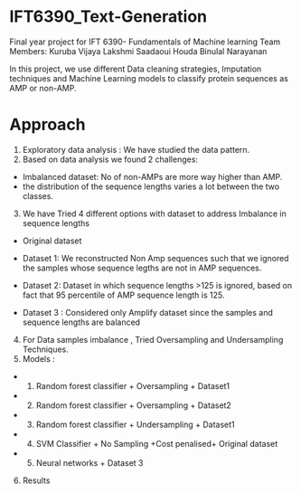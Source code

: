 # IFT6390_Text-Generation

Final year project for IFT 6390- Fundamentals of Machine learning
Team Members: Kuruba Vijaya Lakshmi Saadaoui Houda Binulal Narayanan

In this project, we use different Data cleaning strategies, Imputation techniques and Machine Learning models to classify protein sequences as AMP or non-AMP.

# Approach



1.   Exploratory data analysis : We have studied the data pattern.
2.   Based on data analysis we found 2 challenges:
*   Imbalanced dataset: No of non-AMPs are more way higher than AMP. 
*   the distribution of the sequence lengths varies a lot between the two classes.

3.   We have Tried 4 different options with dataset to address Imbalance in sequence lengths
*   Original dataset

*   Dataset 1: We reconstructed Non Amp sequences such that we ignored the samples whose sequence legths are not in AMP sequences. 
*   Dataset 2: Dataset in which sequence lengths >125 is ignored, based on fact that 95 percentile of AMP sequence length is 125.
*   Dataset 3 :   Considered only Amplify dataset since the samples and sequence lengths are balanced
4.   For Data samples imbalance , Tried Oversampling and Undersampling Techniques.
5.   Models :
*   1. Random forest classifier + Oversampling + Dataset1
*   2. Random forest classifier + Oversampling + Dataset2
*   3. Random forest classifier + Undersampling + Dataset1
*   4. SVM Classifier + No Sampling +Cost penalised+ Original dataset 
*   5. Neural networks + Dataset 3 
6.   Results
